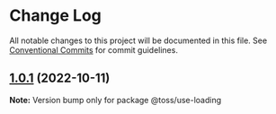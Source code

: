 # Change Log

All notable changes to this project will be documented in this file.
See [Conventional Commits](https://conventionalcommits.org) for commit guidelines.

## [1.0.1](https://github.com/toss/slash/compare/@toss/use-loading@1.0.0...@toss/use-loading@1.0.1) (2022-10-11)

**Note:** Version bump only for package @toss/use-loading
